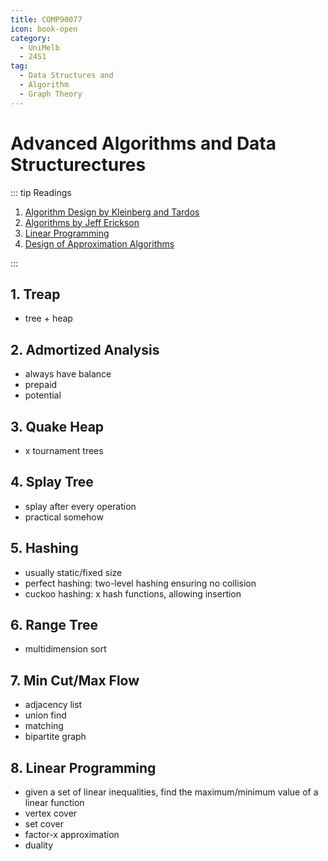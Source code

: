 ```yaml
---
title: COMP90077
icon: book-open
category:
  - UniMelb
  - 24S1
tag:
  - Data Structures and 
  - Algorithm
  - Graph Theory
---
```


#

# Advanced Algorithms and Data Structurectures

::: tip Readings

1. [Algorithm Design by Kleinberg and Tardos](https://www.cs.princeton.edu/~wayne/kleinberg-tardos/)
2. [Algorithms by Jeff Erickson](https://jeffe.cs.illinois.edu/teaching/algorithms/book/Algorithms-JeffE.pdf)
3. [Linear Programming](https://jeffe.cs.illinois.edu/teaching/algorithms/notes/H-lp.pdf)
4. [Design of Approximation Algorithms](https://www.designofapproxalgs.com/book.pdf)

:::

## 1. Treap

- tree + heap

## 2. Admortized Analysis

- always have balance
- prepaid
- potential

## 3. Quake Heap

- x tournament trees

## 4. Splay Tree

- splay after every operation
- practical somehow

## 5. Hashing

- usually static/fixed size
- perfect hashing: two-level hashing ensuring no collision
- cuckoo hashing: x hash functions, allowing insertion

## 6. Range Tree

- multidimension sort

## 7. Min Cut/Max Flow

- adjacency list
- union find
- matching
- bipartite graph

## 8. Linear Programming

- given a set of linear inequalities, find the maximum/minimum value of a linear function
- vertex cover
- set cover
- factor-x approximation
- duality